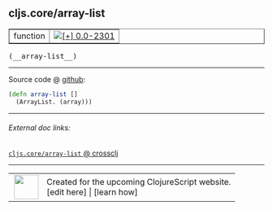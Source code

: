 ## cljs.core/array-list



 <table border="1">
<tr>
<td>function</td>
<td><a href="https://github.com/cljsinfo/cljs-api-docs/tree/0.0-2301"><img valign="middle" alt="[+] 0.0-2301" title="Added in 0.0-2301" src="https://img.shields.io/badge/+-0.0--2301-lightgrey.svg"></a> </td>
</tr>
</table>


 <samp>
(__array-list__)<br>
</samp>

---







Source code @ [github](https://github.com/clojure/clojurescript/blob/r3169/src/cljs/cljs/core.cljs#L8013-L8014):

```clj
(defn array-list []
  (ArrayList. (array)))
```

<!--
Repo - tag - source tree - lines:

 <pre>
clojurescript @ r3169
└── src
    └── cljs
        └── cljs
            └── <ins>[core.cljs:8013-8014](https://github.com/clojure/clojurescript/blob/r3169/src/cljs/cljs/core.cljs#L8013-L8014)</ins>
</pre>

-->

---



###### External doc links:

[`cljs.core/array-list` @ crossclj](http://crossclj.info/fun/cljs.core.cljs/array-list.html)<br>

---

 <table>
<tr><td>
<img valign="middle" align="right" width="48px" src="http://i.imgur.com/Hi20huC.png">
</td><td>
Created for the upcoming ClojureScript website.<br>
[edit here] | [learn how]
</td></tr></table>

[edit here]:https://github.com/cljsinfo/cljs-api-docs/blob/master/cljsdoc/cljs.core_array-list.cljsdoc
[learn how]:https://github.com/cljsinfo/cljs-api-docs/wiki/cljsdoc-files

<!--

This information was too distracting to show to readers, but I'll leave it
commented here since it is helpful to:

- pretty-print the data used to generate this document
- and show how to retrieve that data



The API data for this symbol:

```clj
{:ns "cljs.core",
 :name "array-list",
 :type "function",
 :signature ["[]"],
 :source {:code "(defn array-list []\n  (ArrayList. (array)))",
          :title "Source code",
          :repo "clojurescript",
          :tag "r3169",
          :filename "src/cljs/cljs/core.cljs",
          :lines [8013 8014]},
 :full-name "cljs.core/array-list",
 :full-name-encode "cljs.core_array-list",
 :history [["+" "0.0-2301"]]}

```

Retrieve the API data for this symbol:

```clj
;; from Clojure REPL
(require '[clojure.edn :as edn])
(-> (slurp "https://raw.githubusercontent.com/cljsinfo/cljs-api-docs/catalog/cljs-api.edn")
    (edn/read-string)
    (get-in [:symbols "cljs.core/array-list"]))
```

-->
